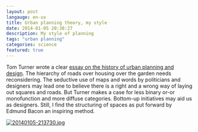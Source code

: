 ```yaml
---
layout: post
langauge: en-us
title: Urban planning theory, my style
date: 2014-01-05 20:38:27
description: My style of planning
tags: "urban planning"
categories: science
featured: true
---
```


Tom Turner wrote a clear <a href="https://www.gardenvisit.com/history_theory/library_online_ebooks/architecture_city_as_landscape">essay on the history of urban planning and design</a>. The hierarchy of roads over housing over the garden needs reconsidering.
The seductive use of maps and words by politicians and designers may lead one to believe there is a right and a wrong way of laying out squares and roads. But Turner makes a case for less binary or-or monofunction and more diffuse categories.
Bottom-up initiatives may aid us as designers. Still, I find the structuring of spaces as put forward by Edmund Bacon an inspiring method.

<a href="http://www.ebroerse.nl/blog/wp-content/uploads/2014/01/20140105-213730.jpg"><img src="http://www.ebroerse.nl/blog/wp-content/uploads/2014/01/20140105-213730.jpg" alt="20140105-213730.jpg" class="alignnone size-full"></a>
